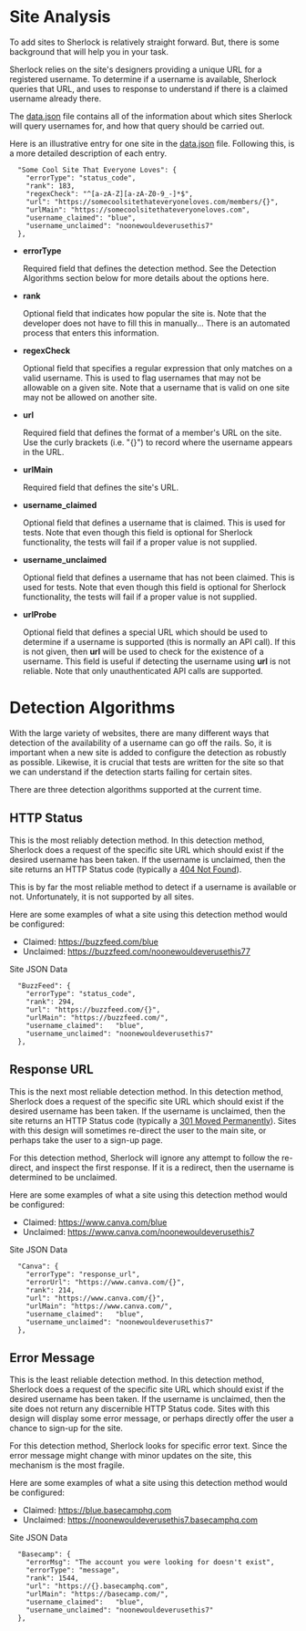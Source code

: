# Site Analysis

To add sites to Sherlock is relatively straight forward.  But, there is some background that will help
you in your task.

Sherlock relies on the site's designers providing a unique URL for a registered username.  To determine
if a username is available, Sherlock queries that URL, and uses to response to understand if there is
a claimed username already there.

The [data.json](https://github.com/TheYahya/sherlock/blob/master/data.json) file contains all of the
information about which sites Sherlock will query usernames for, and how that query should be 
carried out.

Here is an illustrative entry for one site in the 
[data.json](https://github.com/TheYahya/sherlock/blob/master/data.json) file.  Following this, is a
more detailed description of each entry.

```
  "Some Cool Site That Everyone Loves": {
    "errorType": "status_code",
    "rank": 183,
    "regexCheck": "^[a-zA-Z][a-zA-Z0-9_-]*$",
    "url": "https://somecoolsitethateveryoneloves.com/members/{}",
    "urlMain": "https://somecoolsitethateveryoneloves.com",
    "username_claimed": "blue",
    "username_unclaimed": "noonewouldeverusethis7"
  },
```

- **errorType**

  Required field that defines the detection method.
  See the Detection Algorithms section below for more details about the options here.
- **rank**

  Optional field that indicates how popular the site is.
  Note that the developer does not have to fill this in manually...  There is an automated
  process that enters this information.
- **regexCheck**

  Optional field that specifies a regular expression that only matches on a valid username.
  This is used to flag usernames that may not be allowable on a given site.  Note that
  a username that is valid on one site may not be allowed on another site.
- **url**

  Required field that defines the format of a member's URL on the site.
  Use the curly brackets (i.e. "{}") to record where the username appears in the URL.
- **urlMain**

  Required field that defines the site's URL.
- **username_claimed**

  Optional field that defines a username that is claimed.  This is used for tests.
  Note that even though this field is optional for Sherlock functionality, the tests
  will fail if a proper value is not supplied.
- **username_unclaimed**

  Optional field that defines a username that has not been claimed.  This is used for tests.
  Note that even though this field is optional for Sherlock functionality, the tests
  will fail if a proper value is not supplied.

- **urlProbe**

  Optional field that defines a special URL which should be used to determine if a username is supported (this is normally an API call).  If this is not given, then **url** will be used to check for the existence of a username.  This field is useful if detecting the username using **url** is not reliable.  Note that only unauthenticated API calls are supported.

# Detection Algorithms
With the large variety of websites, there are many different ways that detection of the availability of a username can go off the rails.  So, it is important when a new site is added to configure the detection as robustly as possible.  Likewise, it is crucial that tests are written for the site so that we can understand if the detection starts failing for certain sites.

There are three detection algorithms supported at the current time.
## HTTP Status
This is the most reliably detection method.  In this detection method, Sherlock does a request of the specific site URL which should exist if the desired username has been taken.  If the username is unclaimed, then the site returns an HTTP Status code (typically a [404 Not Found](https://en.wikipedia.org/wiki/HTTP_404)).

This is by far the most reliable method to detect if a username is available or not.  Unfortunately, it is not supported by all sites.

Here are some examples of what a site using this detection method would be configured:
* Claimed:   https://buzzfeed.com/blue
* Unclaimed: https://buzzfeed.com/noonewouldeverusethis77

Site JSON Data
```
  "BuzzFeed": {
    "errorType": "status_code",
    "rank": 294,
    "url": "https://buzzfeed.com/{}",
    "urlMain": "https://buzzfeed.com/",
    "username_claimed":   "blue",
    "username_unclaimed": "noonewouldeverusethis7"
  },
```
## Response URL
This is the next most reliable detection method.  In this detection method, Sherlock does a request of the specific site URL which should exist if the desired username has been taken.  If the username is unclaimed, then the site returns an HTTP Status code (typically a [301 Moved Permanently](https://en.wikipedia.org/wiki/HTTP_301)).  Sites with this design will sometimes re-direct the user to the main site, or perhaps take the user to a sign-up page.

For this detection method, Sherlock will ignore any attempt to follow the re-direct, and inspect the first response.  If it is a redirect, then the username is determined to be unclaimed.

Here are some examples of what a site using this detection method would be configured:
* Claimed:   https://www.canva.com/blue
* Unclaimed: https://www.canva.com/noonewouldeverusethis7

Site JSON Data
```
  "Canva": {
    "errorType": "response_url",
    "errorUrl": "https://www.canva.com/{}",
    "rank": 214,
    "url": "https://www.canva.com/{}",
    "urlMain": "https://www.canva.com/",
    "username_claimed":   "blue",
    "username_unclaimed": "noonewouldeverusethis7"
  },
```

## Error Message
This is the least reliable detection method.  In this detection method, Sherlock does a request of the specific site URL which should exist if the desired username has been taken.  If the username is unclaimed, then the site does not return any discernible HTTP Status code.  Sites with this design will display some error message, or perhaps directly offer the user a chance to sign-up for the site.

For this detection method, Sherlock looks for specific error text.  Since the error message might change with minor updates on the site, this mechanism is the most fragile.

Here are some examples of what a site using this detection method would be configured:
* Claimed:   https://blue.basecamphq.com
* Unclaimed: https://noonewouldeverusethis7.basecamphq.com

Site JSON Data
```
  "Basecamp": {
    "errorMsg": "The account you were looking for doesn't exist",
    "errorType": "message",
    "rank": 1544,
    "url": "https://{}.basecamphq.com",
    "urlMain": "https://basecamp.com/",
    "username_claimed":   "blue",
    "username_unclaimed": "noonewouldeverusethis7"
  },
```